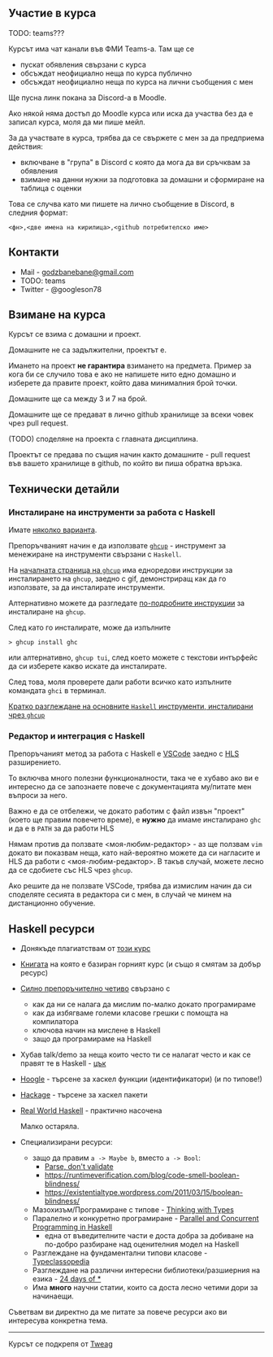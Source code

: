 ## Участие в курса


TODO: teams???

Курсът има чат канали във ФМИ Teams-а. Там ще се
* пускат обявления свързани с курса
* обсъждат неофициално неща по курса публично
* обсъждат неофициално неща по курса на лични съобщения с мен

Ще пусна линк покана за Discord-а в Moodle.

Ако някой няма достъп до Moodle курса или иска да участва без да е записал курса, моля да ми пише мейл.

За да участвате в курса, трябва да се свържете с мен за да предприема действия:
* включване в "група" в Discord с която да мога да ви сръчквам за обявления
* взимане на данни нужни за подготовка за домашни и сформиране на таблица с оценки

Това се случва като ми пишете на лично съобщение в Discord, в следния формат:
```
<фн>,<две имена на кирилица>,<github потребителско име>
```

## Контакти

* Mail - godzbanebane@gmail.com
* TODO: teams
* Twitter - @googleson78

## Взимане на курса

Курсът се взима с домашни и проект.

Домашните не са задължителни, проектът е.

Имането на проект **не гарантира** взимането на предмета.
Пример за кога би се случило това е ако не напишете нито едно домашно и изберете да правите проект, който дава минималния брой точки.

Домашните ще са между 3 и 7 на брой.

Домашните ще се предават в лично github хранилище за всеки човек чрез pull request.

(TODO) споделяне на проекта с главната дисциплина.

Проектът се предава по същия начин както домашните - pull request във вашето хранилище в github, по който ви пиша обратна връзка.

## Технически детайли

### Инсталиране на инструменти за работа с Haskell

Имате [няколко варианта](https://www.haskell.org/downloads/).

Препоръчваният начин е да използвате [`ghcup`][ghcup] - инструмент за менежиране на инструменти свързани с `Haskell`.

На [началната страница на `ghcup`][ghcup] има едноредови инструкции за инсталирането на `ghcup`, заедно с gif, демонстриращ как да го използвате, за да инсталирате инструменти.

Алтернативно можете да разгледате [по-подробните инструкции](https://www.haskell.org/ghcup/install/) за инсталиране на `ghcup`.

След като го инсталирате, може да изпълните
```
> ghcup install ghc
```
или алтернативно, `ghcup tui`, след което можете с текстови интърфейс да си изберете какво искате да инсталирате.

След това, моля проверете дали работи всичко като изпълните командата `ghci` в терминал.

[Кратко разглеждане на основните `Haskell` инструменти, инсталирани чрез `ghcup`](https://www.haskell.org/ghcup/steps/)


[ghcup]: https://www.haskell.org/ghcup/

### Редактор и интеграция с Haskell

Препоръчаният метод за работа с Haskell е [VSCode](https://code.visualstudio.com/) заедно с [HLS](https://marketplace.visualstudio.com/items?itemName=haskell.haskell) разширението.

То включва много полезни функционалности, така че е хубаво ако ви е интересно да се запознаете повече с документацията му/питате мен въпроси за него.

Важно е да се отбележи, че докато работим с файл извън "проект" (което ще правим повечето време), е **нужно** да имаме инсталирано `ghc` и да е в `PATH` за да работи HLS

Нямам против да ползвате <моя-любим-редактор> - аз ще ползвам `vim` докато ви показвам неща, като най-вероятно можете да си нагласите и HLS да работи с <моя-любим-редактор>. В такъв случай, можете лесно да се сдобиетe със HLS чрез `ghcup`.

Ако решите да не ползвате VSCode, трябва да измислим начин да си споделяте сесията в редактора си с мен, в случай че минем на дистанционно обучение.

## Haskell ресурси

* Донякъде плагиатствам от [този курс](https://github.com/bobatkey/CS316-2022)
* [Книгата](http://www.cs.nott.ac.uk/~pszgmh/pih.html) на която е базиран горният курс (и също я смятам за добър ресурс)
* [Силно препоръчително четиво][parse-dont-validate] свързано с
  * как да ни се налага да мислим по-малко докато програмираме
  * как да избягваме големи класове грешки с помощта на компилатора
  * ключова начин на мислене в Haskell
  * защо да програмираме на Haskell
* Хубав talk/demo за неща които често ти се налагат често и как се правят те в Haskell - [цък](https://www.youtube.com/watch?v=idU7GdlfP9Q)
* [Hoogle](https://hoogle.haskell.org/) - търсене за хаскел функции (идентификатори) (и по типове!)
* [Hackage](http://hackage.haskell.org/) - търсене за хаскел пакети
* [Real World Haskell](http://book.realworldhaskell.org/) - практично насочена

  Малко остаряла.

* Специализирани ресурси:

  * защо да правим `a -> Maybe b`, вместо `a -> Bool`:
    * [Parse, don't validate][parse-dont-validate]
    * https://runtimeverification.com/blog/code-smell-boolean-blindness/
    * https://existentialtype.wordpress.com/2011/03/15/boolean-blindness/
  * Мазохизъм/Програмиране с типове - [Thinking with Types](https://thinkingwithtypes.com/)
  * Паралелно и конкуретно програмиране - [Parallel and Concurrent Programming in Haskell](https://simonmar.github.io/pages/pcph.html)
    * една от въведителните части е доста добра за добиване на по-добро разбиране над оценителния модел на Haskell
  * Разглеждане на фундаментални типови класове - [Typeclassopedia](https://wiki.haskell.org/Typeclassopedia)
  * Разглеждане на различни интересни библиотеки/разшиерния на езика - [24 days of *](https://ocharles.org.uk/)
  * Има **много** научни статии, които са доста лесно четими дори за начинаещи.

Съветвам ви директно да ме питате за повече ресурси ако ви интересува конкретна тема.


[parse-dont-validate]: https://lexi-lambda.github.io/blog/2019/11/05/parse-don-t-validate/

---

Курсът се подкрепя от [Tweag](https://www.tweag.io/)


